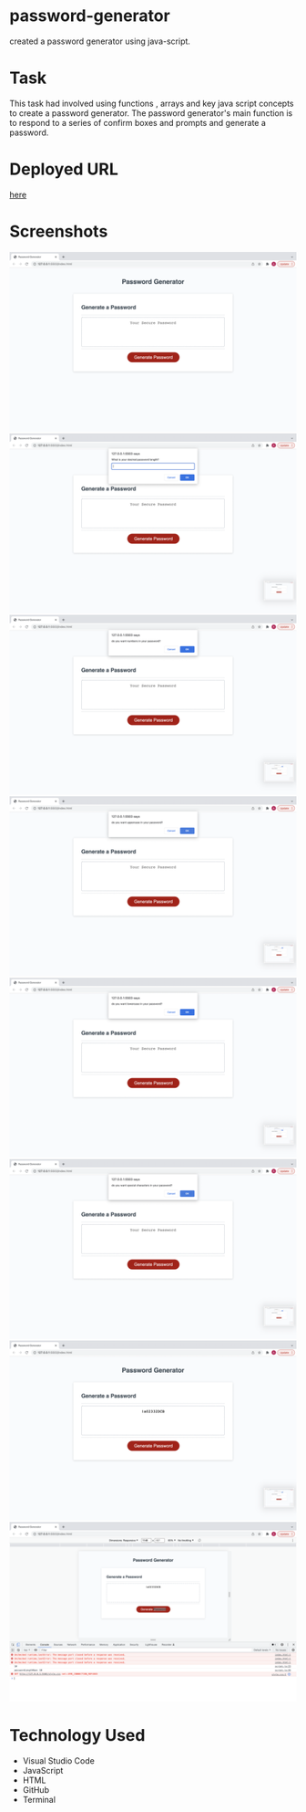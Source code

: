 # password-generator

created a password generator using java-script.

# Task

This task had involved using functions , arrays and key java script concepts to create a password generator. The password generator's main function is to respond to a series of confirm boxes and prompts and generate a password.

# Deployed URL

[here](https://aosman0.github.io/password-generator/)

# Screenshots

![screenshot-1](./assets/images%20/screenshot-1.png)
![screenshot-2](./assets/images%20/screenshot-2.png)
![screenshot-3](./assets/images%20/screenshot-3.png)
![screenshot-4](./assets/images%20/screenshot-4.png)
![screenshot-5](./assets/images%20/screenshot-5.png)
![screenshot-6](./assets/images%20/screenshot-6.png)
![screenshot-7](./assets/images%20/screenshot-7.png)
![screenshot-8](./assets/images%20/screenshot-8.png)

# Technology Used

- Visual Studio Code
- JavaScript
- HTML
- GitHub
- Terminal
